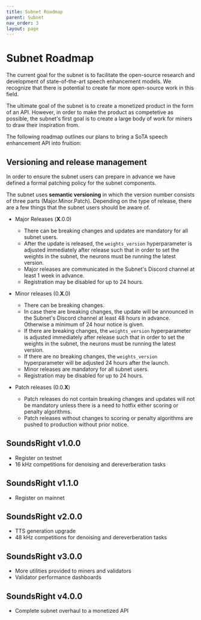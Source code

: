 ```yaml
---
title: Subnet Roadmap
parent: Subnet
nav_order: 3
layout: page
---
```

# Subnet Roadmap

The current goal for the subnet is to facilitate the open-source research and development of state-of-the-art speech enhancement models. We recognize that there is potential to create far more open-source work in this field.

The ultimate goal of the subnet is to create a monetized product in the form of an API. However, in order to make the product as competetive as possible, the subnet's first goal is to create a large body of work for miners to draw their inspiration from.

The following roadmap outlines our plans to bring a SoTA speech enhancement API into fruition:

## Versioning and release management
In order to ensure the subnet users can prepare in advance we have defined a formal patching policy for the subnet components.

The subnet uses **semantic versioning** in which the version number consists of three parts (Major.Minor.Patch). Depending on the type of release, there are a few things that the subnet users should be aware of.

- Major Releases (**X**.0.0)
    - There can be breaking changes and updates are mandatory for all subnet users.
    - After the update is released, the `weights_version` hyperparameter is adjusted immediately after release such that in order to set the weights in the subnet, the neurons must be running the latest version.
    - Major releases are communicated in the Subnet's Discord channel at least 1 week in advance.
    - Registration may be disabled for up to 24 hours.

- Minor releases (0.**X**.0)
    - There can be breaking changes.
    - In case there are breaking changes, the update will be announced in the Subnet's Discord channel at least 48 hours in advance. Otherwise a minimum of 24 hour notice is given.
    - If there are breaking changes, the `weights_version` hyperparameter is adjusted immediately after release such that in order to set the weights in the subnet, the neurons must be running the latest version.
    - If there are no breaking changes, the `weights_version` hyperparameter will be adjusted 24 hours after the launch.
    - Minor releases are mandatory for all subnet users.
    - Registration may be disabled for up to 24 hours.

- Patch releases (0.0.**X**)
    - Patch releases do not contain breaking changes and updates will not be mandatory unless there is a need to hotfix either scoring or penalty algorithms.
    - Patch releases without changes to scoring or penalty algorithms are pushed to production without prior notice.

## SoundsRight v1.0.0
- Register on testnet
- 16 kHz competitions for denoising and dereverberation tasks

## SoundsRight v1.1.0
- Register on mainnet

## SoundsRight v2.0.0
- TTS generation upgrade
- 48 kHz competitions for denoising and dereverberation tasks

## SoundsRight v3.0.0 
- More utilities provided to miners and validators
- Validator performance dashboards

## SoundsRight v4.0.0 
- Complete subnet overhaul to a monetized API 